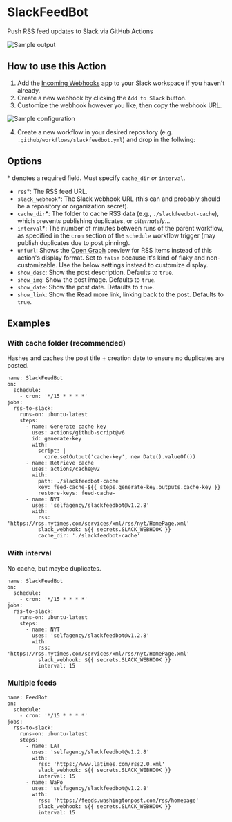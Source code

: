 # SlackFeedBot

Push RSS feed updates to Slack via GitHub Actions

![Sample output](https://user-images.githubusercontent.com/2541728/159546371-a1b61c2f-8fc8-40f3-b888-a8ae0e85507f.png)

## How to use this Action

1. Add the [Incoming Webhooks](https://slack.com/apps/A0F7XDUAZ-incoming-webhooks) app to your Slack workspace if you haven't already.
2. Create a new webhook by clicking the `Add to Slack` button.
3. Customize the webhook however you like, then copy the webhook URL.

![Sample configuration](https://user-images.githubusercontent.com/2541728/158685833-7a221c22-c5a9-4221-8e93-0003f89a92a8.png)

4. Create a new workflow in your desired repository (e.g. `.github/workflows/slackfeedbot.yml`) and drop in the follwing:

## Options

\* denotes a required field. Must specify `cache_dir` _or_ `interval`.

- `rss`*: The RSS feed URL.
- `slack_webhook`\*: The Slack webhook URL (this can and probably should be a repository or organization secret).
- `cache_dir`\*: The folder to cache RSS data (e.g., `./slackfeedbot-cache`), which prevents publishing duplicates, or _alternately_...
- `interval`\*: The number of minutes between runs of the parent workflow, as specified in the `cron` section of the `schedule` workflow trigger (may publish duplicates due to post pinning).
- `unfurl`: Shows the [Open Graph](https://ogp.me/) preview for RSS items instead of this action's display format. Set to `false` because it's kind of flaky and non-customizable. Use the below settings instead to customize display.
- `show_desc`: Show the post description. Defaults to `true`.
- `show_img`: Show the post image. Defaults to `true`.
- `show_date`: Show the post date. Defaults to `true`.
- `show_link`: Show the Read more link, linking back to the post. Defaults to `true`.

## Examples

### With cache folder (recommended)

Hashes and caches the post title + creation date to ensure no duplicates are posted.

```
name: SlackFeedBot
on:
  schedule:
    - cron: '*/15 * * * *'
jobs:
  rss-to-slack:
    runs-on: ubuntu-latest
    steps:
      - name: Generate cache key
        uses: actions/github-script@v6
        id: generate-key
        with:
          script: |
            core.setOutput('cache-key', new Date().valueOf())
      - name: Retrieve cache
        uses: actions/cache@v2
        with:
          path: ./slackfeedbot-cache
          key: feed-cache-${{ steps.generate-key.outputs.cache-key }}
          restore-keys: feed-cache-
      - name: NYT
        uses: 'selfagency/slackfeedbot@v1.2.8'
        with:
          rss: 'https://rss.nytimes.com/services/xml/rss/nyt/HomePage.xml'
          slack_webhook: ${{ secrets.SLACK_WEBHOOK }}
          cache_dir: './slackfeedbot-cache'
```

### With interval

No cache, but maybe duplicates.

```
name: SlackFeedBot
on:
  schedule:
    - cron: '*/15 * * * *'
jobs:
  rss-to-slack:
    runs-on: ubuntu-latest
    steps:
      - name: NYT
        uses: 'selfagency/slackfeedbot@v1.2.8'
        with:
          rss: 'https://rss.nytimes.com/services/xml/rss/nyt/HomePage.xml'
          slack_webhook: ${{ secrets.SLACK_WEBHOOK }}
          interval: 15
```

### Multiple feeds

```
name: FeedBot
on:
  schedule:
    - cron: '*/15 * * * *'
jobs:
  rss-to-slack:
    runs-on: ubuntu-latest
    steps:
      - name: LAT
        uses: 'selfagency/slackfeedbot@v1.2.8'
        with:
          rss: 'https://www.latimes.com/rss2.0.xml'
          slack_webhook: ${{ secrets.SLACK_WEBHOOK }}
          interval: 15
      - name: WaPo
        uses: 'selfagency/slackfeedbot@v1.2.8'
        with:
          rss: 'https://feeds.washingtonpost.com/rss/homepage'
          slack_webhook: ${{ secrets.SLACK_WEBHOOK }}
          interval: 15
```
